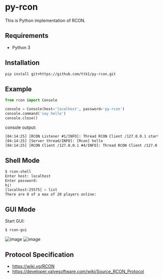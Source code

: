 # py-rcon

This is Python implementation of RCON.

## Requirements

* Python 3

## Installation

```sh
pip install git+https://github.com/ttk1/py-rcon.git
```

## Example

```py
from rcon import Console

console = Console(host='localhost', password='py-rcon')
console.command('say hello')
console.close()
```

console output:

```txt
[04:14:25] [RCON Listener #1/INFO]: Thread RCON Client /127.0.0.1 started
[04:14:25] [Server thread/INFO]: [Rcon] hello
[04:14:25] [RCON Client /127.0.0.1 #4/INFO]: Thread RCON Client /127.0.0.1 shutting down
```

## Shell Mode

```sh
$ rcon-shell
Enter host: localhost
Enter password:
hi!
[localhost:25575] > list
There are 0 of a max of 20 players online:
```

## GUI Mode

Start GUI:

```sh
$ rcon-gui
```

![image](https://user-images.githubusercontent.com/17878271/220715316-d6797f91-b4c2-4907-b28f-8289f3653e02.png)
![image](https://user-images.githubusercontent.com/17878271/220715435-bcfc12af-d5ae-4b6f-8401-f47a6df53278.png)

## Protocol Specification

* https://wiki.vg/RCON
* https://developer.valvesoftware.com/wiki/Source_RCON_Protocol
